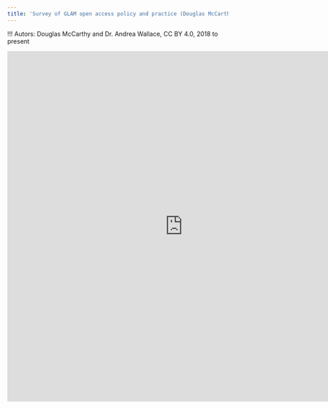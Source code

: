 ```yaml
---
title: 'Survey of GLAM open access policy and practice (Douglas McCarthy and Dr. Andrea Wallace, CC BY 4.0, 2018 to present)'
---
```


!!! Autors: Douglas McCarthy and Dr. Andrea Wallace, CC BY 4.0, 2018 to present


<iframe src="https://docs.google.com/spreadsheets/d/1WPS-KJptUJ-o8SXtg00llcxq0IKJu8eO6Ege_GrLaNc/" style="border:0px #ffffff none;" name="myiFrame" scrolling="yes" frameborder="1" marginheight="0px" marginwidth="0px" height="800px" width="800px" allowfullscreen></iframe>